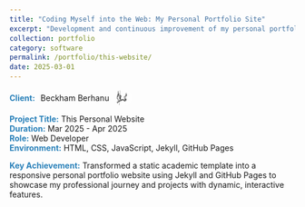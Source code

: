 ```yaml
---
title: "Coding Myself into the Web: My Personal Portfolio Site"
excerpt: "Development and continuous improvement of my personal portfolio website."
collection: portfolio
category: software
permalink: /portfolio/this-website/
date: 2025-03-01
---
```


<div style="display: flex; align-items: center; gap: 10px; margin-bottom: 3px;">
  <span style="color:#2980b9;"><strong>Client:</strong></span> Beckham Berhanu  
  <img src="/images/logos/bbm.png" alt="Beckham Logo" style="width: 30px; height: 30px; border-radius: 50%; object-fit: cover;">
</div>

<span style="color:#2980b9;"><strong>Project Title:</strong></span> This Personal Website  
<span style="color:#2980b9;"><strong>Duration:</strong></span> Mar 2025 - Apr 2025  
<span style="color:#2980b9;"><strong>Role:</strong></span> Web Developer  
<span style="color:#2980b9;"><strong>Environment:</strong></span> HTML, CSS, JavaScript, Jekyll, GitHub Pages

<div style="margin-top: 3px;">
<span style="color:#2980b9;"><strong>Key Achievement:</strong></span> Transformed a static academic template into a responsive personal portfolio website using Jekyll and GitHub Pages to showcase my professional journey and projects with dynamic, interactive features.
</div>